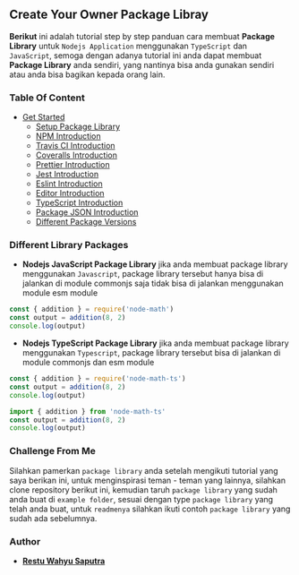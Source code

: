 ## Create Your Owner Package Libray

**Berikut** ini adalah tutorial step by step panduan cara membuat **Package Library** untuk `Nodejs Application` menggunakan `TypeScript` dan `JavaScript`, semoga dengan adanya tutorial ini anda dapat membuat **Package Library** anda sendiri, yang nantinya bisa anda gunakan sendiri atau anda bisa bagikan kepada orang lain.

### Table Of Content

- [Get Started](#get-started)
  - [Setup Package Library](https://github.com/restuwahyu13/node-own-package/blob/main/content/Setup_Application.md)
  - [NPM Introduction](https://github.com/restuwahyu13/node-owner-package/blob/main/content/NPM_Setup.md)
  - [Travis CI Introduction](https://github.com/restuwahyu13/node-owner-package/blob/main/content/CI_Setup.md)
  - [Coveralls Introduction](https://github.com/restuwahyu13/node-owner-package/blob/main/content/Coveralls_Setup.md)
  - [Prettier Introduction](https://github.com/restuwahyu13/node-owner-package/blob/main/content/Prettier_Setup.md)
  - [Jest Introduction](https://github.com/restuwahyu13/node-owner-package/blob/main/content/Jest_Setup.md)
  - [Eslint Introduction](https://github.com/restuwahyu13/node-owner-package/blob/main/content/Eslint_Config.md)
  - [Editor Introduction](https://github.com/restuwahyu13/node-owner-package/blob/main/content/Editor_Config.md)
  - [TypeScript Introduction](https://github.com/restuwahyu13/node-owner-package/blob/main/content/TypeScript_Setup.md)
  - [Package JSON Introduction](https://github.com/restuwahyu13/node-owner-package/blob/main/content/Package_Structure.md)
  - [Different Package Versions](https://github.com/restuwahyu13/node-owner-package/blob/main/content/DPV.md)

### Different Library Packages

- **Nodejs JavaScript Package Library** jika anda membuat package library menggunakan `Javascript`, package library tersebut hanya bisa di jalankan di module commonjs saja tidak bisa di jalankan menggunakan module esm module

```javascript
const { addition } = require('node-math')
const output = addition(8, 2)
console.log(output)
```

- **Nodejs TypeScript Package Library** jika anda membuat package library menggunakan `Typescript`, package library tersebut bisa di jalankan di module commonjs dan esm module

```typescript
const { addition } = require('node-math-ts')
const output = addition(8, 2)
console.log(output)
```

```typescript
import { addition } from 'node-math-ts'
const output = addition(8, 2)
console.log(output)
```

### Challenge From Me

Silahkan pamerkan `package library` anda setelah mengikuti tutorial yang saya berikan ini, untuk menginspirasi teman - teman yang lainnya, silahkan clone repository berikut ini, kemudian taruh `package library` yang sudah anda buat di `example folder`, sesuai dengan type `package library` yang telah anda buat, untuk `readmenya` silahkan ikuti contoh `package library` yang sudah ada sebelumnya.

### Author

- **[Restu Wahyu Saputra](https://github.com/restuwahyu13)**

